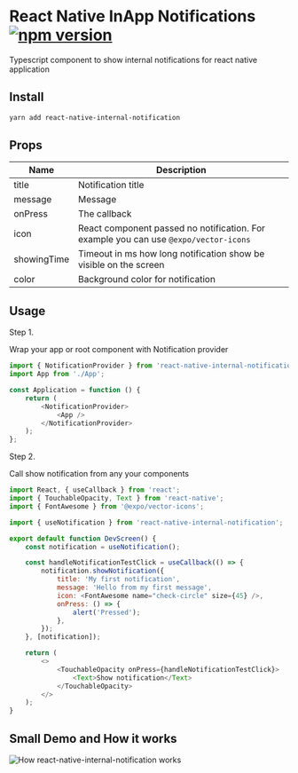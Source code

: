 # React Native InApp Notifications [![npm version](https://badge.fury.io/js/react-native-internal-notification.svg)](https://badge.fury.io/js/react-native-internal-notification)

Typescript component to show internal notifications for react native application

## Install

```bash
yarn add react-native-internal-notification
```

## Props

| Name        | Description                                                                          |
| ----------- | ------------------------------------------------------------------------------------ |
| title       | Notification title                                                                   |
| message     | Message                                                                              |
| onPress     | The callback                                                                         |
| icon        | React component passed no notification. For example you can use `@expo/vector-icons` |
| showingTime | Timeout in ms how long notification show be visible on the screen                    |
| color       | Background color for notification                                                    |

## Usage

Step 1.

Wrap your app or root component with Notification provider

```javascript
import { NotificationProvider } from 'react-native-internal-notification';
import App from './App';

const Application = function () {
    return (
        <NotificationProvider>
            <App />
        </NotificationProvider>
    );
};
```

Step 2.

Call show notification from any your components

```javascript
import React, { useCallback } from 'react';
import { TouchableOpacity, Text } from 'react-native';
import { FontAwesome } from '@expo/vector-icons';

import { useNotification } from 'react-native-internal-notification';

export default function DevScreen() {
    const notification = useNotification();

    const handleNotificationTestClick = useCallback(() => {
        notification.showNotification({
            title: 'My first notification',
            message: 'Hello from my first message',
            icon: <FontAwesome name="check-circle" size={45} />,
            onPress: () => {
                alert('Pressed');
            },
        });
    }, [notification]);

    return (
        <>
            <TouchableOpacity onPress={handleNotificationTestClick}>
                <Text>Show notification</Text>
            </TouchableOpacity>
        </>
    );
}
```

## Small Demo and How it works

![How react-native-internal-notification works](https://im4.ezgif.com/tmp/ezgif-4-306ef3593534.gif)
